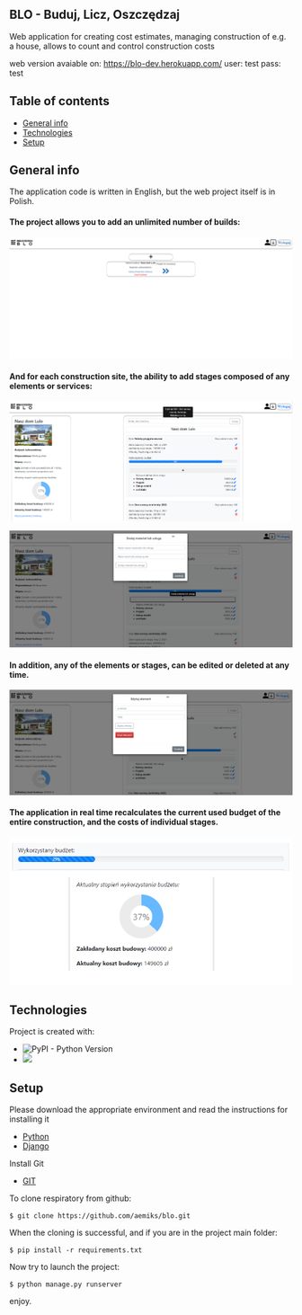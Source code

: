 
## BLO - Buduj, Licz, Oszczędzaj
Web application for creating cost estimates, managing
construction of e.g. a house, allows to count and control
construction costs

web version avaiable on: https://blo-dev.herokuapp.com/
user: test
pass: test

## Table of contents
* [General info](#general-info)
* [Technologies](#technologies)
* [Setup](#setup)

## General info

The application code is written in English, but the web project itself is in Polish.

#### The project allows you to add an unlimited number of builds:
![](https://github.com/aemiks/blo/blob/main/static/assets/img/addbuild.png)

#### And for each construction site, the ability to add stages composed of any elements or services:
![](https://github.com/aemiks/blo/blob/main/static/assets/img/addstage.png)

![](https://github.com/aemiks/blo/blob/main/static/assets/img/addelement.png)

####  In addition, any of the elements or stages, can be edited or deleted at any time.
![](https://github.com/aemiks/blo/blob/main/static/assets/img/editelement.png)

#### The application in real time recalculates the current used budget of the entire construction, and the costs of individual stages.
![](https://github.com/aemiks/blo/blob/main/static/assets/img/budget.png)

## Technologies
Project is created with:
* ![PyPI - Python Version](https://img.shields.io/pypi/pyversions/Django)
* ![](https://img.shields.io/badge/django%20version-3.2.2-blue)

	
## Setup

Please download the appropriate environment and read the instructions for installing it
* [Python](https://www.python.org/downloads/)
* [Django](https://docs.djangoproject.com/en/3.2/topics/install/)

Install Git
* [GIT](https://git-scm.com/book/en/v2/Getting-Started-Installing-Git)

To clone respiratory from github:
```
$ git clone https://github.com/aemiks/blo.git

```
When the cloning is successful, and if you are in the project main folder:
```
$ pip install -r requirements.txt

```

Now try to launch the project:
```
$ python manage.py runserver

```

enjoy.
